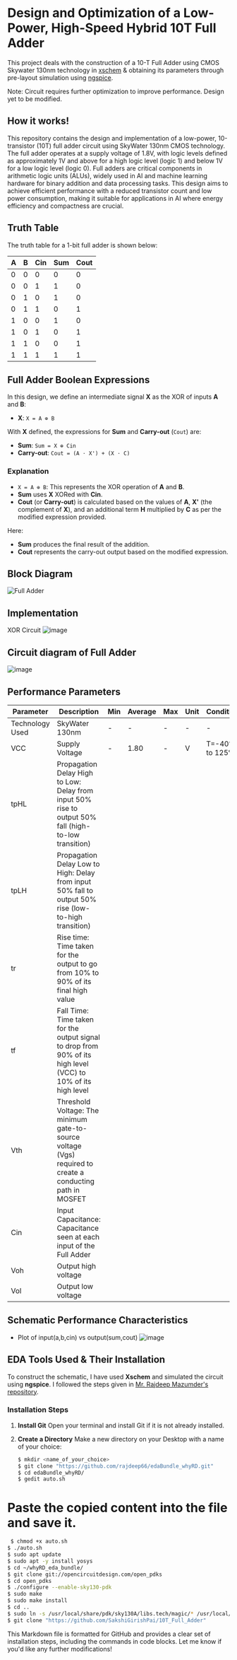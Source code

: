 #  Design and Optimization of a Low-Power, High-Speed Hybrid 10T  Full Adder

This project deals with the construction of a 10-T Full Adder using CMOS Skywater 130nm technology in [xschem](https://xschem.sourceforge.io/stefan/index.html) & obtaining its parameters through pre-layout simulation using [ngspice](https://ngspice.sourceforge.io/).

Note: Circuit requires further optimization to improve performance. Design yet to be modified.

## How it works!
This repository contains the design and implementation of a low-power, 10-transistor (10T) full adder circuit using SkyWater 130nm CMOS technology. The full adder operates at a supply voltage of 1.8V, with logic levels defined as approximately 1V and above for a high logic level (logic 1) and below 1V for a low logic level (logic 0). Full adders are critical components in arithmetic logic units (ALUs), widely used in AI and machine learning hardware for binary addition and data processing tasks. This design aims to achieve efficient performance with a reduced transistor count and low power consumption, making it suitable for applications in AI where energy efficiency and compactness are crucial.

## Truth Table
The truth table for a 1-bit full adder is shown below:

| A | B | Cin | Sum | Cout |
|---|---|-----|-----|------|
| 0 | 0 | 0   | 0   | 0    |
| 0 | 0 | 1   | 1   | 0    |
| 0 | 1 | 0   | 1   | 0    |
| 0 | 1 | 1   | 0   | 1    |
| 1 | 0 | 0   | 1   | 0    |
| 1 | 0 | 1   | 0   | 1    |
| 1 | 1 | 0   | 0   | 1    |
| 1 | 1 | 1   | 1   | 1    |

## Full Adder Boolean Expressions

In this design, we define an intermediate signal **X** as the XOR of inputs **A** and **B**:

- **X**: `X = A ⊕ B`

With **X** defined, the expressions for **Sum** and **Carry-out** (`Cout`) are:

- **Sum**: `Sum = X ⊕ Cin`
- **Carry-out**: `Cout = (A ⋅ X') + (X ⋅ C)`

### Explanation
- `X = A ⊕ B`: This represents the XOR operation of **A** and **B**.
- **Sum** uses **X** XORed with **Cin**.
- **Cout** (or **Carry-out**) is calculated based on the values of **A**, **X'** (the complement of **X**), and an additional term **H** multiplied by **C** as per the modified expression provided.

Here:
- **Sum** produces the final result of the addition.
- **Cout** represents the carry-out output based on the modified expression.

## Block Diagram
![Full Adder](https://images.javatpoint.com/tutorial/digital-electronics/images/full-adder.png)

## Implementation
XOR Circuit ![image](https://github.com/user-attachments/assets/a527c8b6-1559-4632-a501-5a41dd5fab88)
## Circuit diagram of Full Adder
![image](https://github.com/user-attachments/assets/28e31888-9e5e-4e40-9b2b-855675e3a203)
## Performance Parameters

| Parameter            | Description                                                                                                     | Min | Average | Max | Unit | Condition             |
|----------------------|-----------------------------------------------------------------------------------------------------------------|-----|---------|-----|------|-----------------------|
| Technology Used      | SkyWater 130nm                                                                                                 | -   | -       | -   | -    | -                     |
| VCC                  | Supply Voltage                                                                                                 | -   | 1.80    | -   | V    | T=-40°C to 125°C     |
| tpHL                 | Propagation Delay High to Low: Delay from input 50% rise to output 50% fall (high-to-low transition)           |     |         |     |      |                       |
| tpLH                 | Propagation Delay Low to High: Delay from input 50% fall to output 50% rise (low-to-high transition)           |     |         |     |      |                       |
| tr                   | Rise time: Time taken for the output to go from 10% to 90% of its final high value                            |     |         |     |      |                       |
| tf                   | Fall Time: Time taken for the output signal to drop from 90% of its high level (VCC) to 10% of its high level |     |         |     |      |                       |
| Vth                  | Threshold Voltage: The minimum gate-to-source voltage (Vgs) required to create a conducting path in MOSFET    |     |         |     |      |                       |
| Cin                  | Input Capacitance: Capacitance seen at each input of the Full Adder                                             |     |         |     |      |                       |
| Voh                  | Output high voltage                                                                                           |     |         |     |      |                       |
| Vol                  | Output low voltage                                                                                            |     |         |     |      |                       |


## Schematic Performance Characteristics
- Plot of input(a,b,cin) vs output(sum,cout)
![image](https://github.com/user-attachments/assets/3f439f41-25a5-43b7-805d-4efd2871a7ed)

## EDA Tools Used & Their Installation

To construct the schematic, I have used **Xschem** and simulated the circuit using **ngspice**. I followed the steps given in [Mr. Rajdeep Mazumder's repository](https://github.com/rajdeep66/edaBundle_whyRD).

### Installation Steps

1. **Install Git**
   Open your terminal and install Git if it is not already installed.

2. **Create a Directory**
   Make a new directory on your Desktop with a name of your choice:

   ```bash
   $ mkdir <name_of_your_choice>
   $ git clone "https://github.com/rajdeep66/edaBundle_whyRD.git"
   $ cd edaBundle_whyRD/
   $ gedit auto.sh
# Paste the copied content into the file and save it.
  ```bash
   $ chmod +x auto.sh
$ ./auto.sh
$ sudo apt update
$ sudo apt -y install yosys
$ cd ~/whyRD_eda_bundle/
$ git clone git://opencircuitdesign.com/open_pdks
$ cd open_pdks
$ ./configure --enable-sky130-pdk
$ sudo make
$ sudo make install
$ cd ..
$ sudo ln -s /usr/local/share/pdk/sky130A/libs.tech/magic/* /usr/local/lib/magic/sys
 $ git clone "https://github.com/SakshiGirishPai/10T_Full_Adder"
   ```

This Markdown file is formatted for GitHub and provides a clear set of installation steps, including the commands in code blocks. Let me know if you'd like any further modifications!

